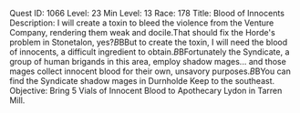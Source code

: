 Quest ID: 1066
Level: 23
Min Level: 13
Race: 178
Title: Blood of Innocents
Description: I will create a toxin to bleed the violence from the Venture Company, rendering them weak and docile.That should fix the Horde's problem in Stonetalon, yes?$B$BBut to create the toxin, I will need the blood of innocents, a difficult ingredient to obtain.$B$BFortunately the Syndicate, a group of human brigands in this area, employ shadow mages... and those mages collect innocent blood for their own, unsavory purposes.$B$BYou can find the Syndicate shadow mages in Durnholde Keep to the southeast.
Objective: Bring 5 Vials of Innocent Blood to Apothecary Lydon in Tarren Mill.

